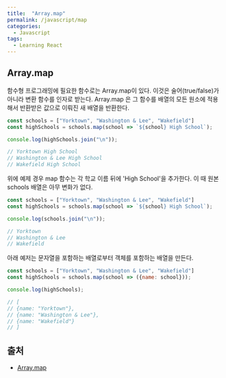 ```yaml
---
title:  "Array.map"
permalink: /javascript/map
categories:
  - Javascript
tags:
  - Learning React
---
```


## Array.map
함수형 프로그래밍에 필요한 함수로는  Array.map이 있다. 이것은 술어(true/false)가 아니라 변환 함수를 인자로 받는다. Array.map  은 그 함수를 배열의 모든 원소에 적용해서 반환받은 값으로 이뤄진 새 배열을 반환한다.

```jsx
const schools = ["Yorktown", "Washington & Lee", "Wakefield"]
const highSchools = schools.map(school => `${school} High School`);

console.log(highSchools.join("\n"));

// Yorktown High School
// Washington & Lee High School
// Wakefield High School

```
위에 예제 경우 map 함수는 각 학교 이름 뒤에 'High School'을 추가한다. 이 때 원본 schools 배열은 아무 변화가 없다.

```jsx
const schools = ["Yorktown", "Washington & Lee", "Wakefield"]
const highSchools = schools.map(school => `${school} High School`);

console.log(schools.join("\n"));

// Yorktown
// Washington & Lee
// Wakefield
```

아래 예저는 문자열을 포함하는 배열로부터 객체를 포함하는 배열을 만든다.

```jsx
const schools = ["Yorktown", "Washington & Lee", "Wakefield"]
const highSchools = schools.map(school => ({name: school}));

console.log(highSchools);

// [
// {name: "Yorktown"},
// {name: "Washington & Lee"},
// {name: "Wakefield"}
// ]
```

## 출처
- [Array.map](https://7942yongdae.tistory.com/48)